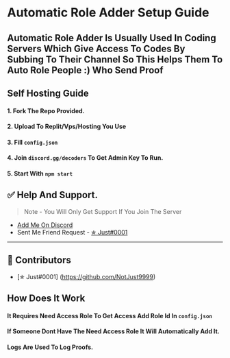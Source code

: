 # Automatic Role Adder Setup Guide

## Automatic Role Adder Is Usually Used In Coding Servers Which Give Access To Codes By Subbing To Their Channel So This Helps Them To Auto Role People :) Who Send Proof

## Self Hosting Guide

#### 1. Fork The Repo Provided.
#### 2. Upload To Replit/Vps/Hosting You Use
#### 3. Fill `config.json` 
#### 4. Join `discord.gg/decoders` To Get Admin Key To Run.
#### 5. Start With `npm start`

## ✅ Help And Support.
> Note - You Will Only Get Support If You Join The Server
* [Add Me On Discord](https://discord.com/user/862621966317912084)
* Sent Me Friend Request - [✯ Just#0001](https://www.youtube.com/channel/decoders1)

<hr>

## 📝 Contributors
- [✯ Just#0001] (https://github.com/NotJust9999)

## How Does It Work

#### It Requires Need Access Role To Get Access Add Role Id In `config.json`
#### If Someone Dont Have The Need Access Role It Will Automatically Add It.
#### Logs Are Used To Log Proofs.

